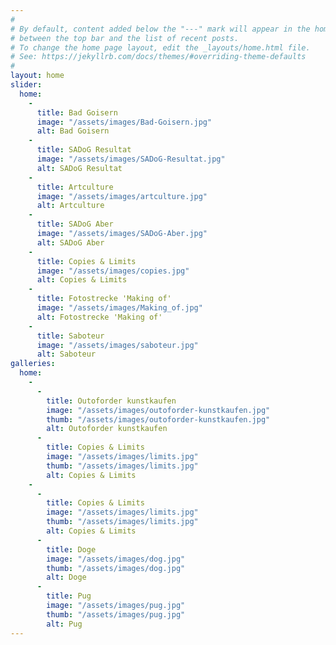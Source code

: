 ```yaml
---
#
# By default, content added below the "---" mark will appear in the home page
# between the top bar and the list of recent posts.
# To change the home page layout, edit the _layouts/home.html file.
# See: https://jekyllrb.com/docs/themes/#overriding-theme-defaults
#
layout: home
slider: 
  home: 
    -
      title: Bad Goisern
      image: "/assets/images/Bad-Goisern.jpg"
      alt: Bad Goisern
    -
      title: SADoG Resultat
      image: "/assets/images/SADoG-Resultat.jpg"
      alt: SADoG Resultat
    -
      title: Artculture
      image: "/assets/images/artculture.jpg"
      alt: Artculture
    -
      title: SADoG Aber
      image: "/assets/images/SADoG-Aber.jpg"
      alt: SADoG Aber
    -
      title: Copies & Limits
      image: "/assets/images/copies.jpg"
      alt: Copies & Limits
    -
      title: Fotostrecke 'Making of'
      image: "/assets/images/Making_of.jpg"
      alt: Fotostrecke 'Making of'
    -
      title: Saboteur
      image: "/assets/images/saboteur.jpg"
      alt: Saboteur
galleries:
  home:
    -
      - 
        title: Outoforder kunstkaufen
        image: "/assets/images/outoforder-kunstkaufen.jpg"
        thumb: "/assets/images/outoforder-kunstkaufen.jpg"
        alt: Outoforder kunstkaufen
      - 
        title: Copies & Limits
        image: "/assets/images/limits.jpg"
        thumb: "/assets/images/limits.jpg"
        alt: Copies & Limits
    -
      - 
        title: Copies & Limits
        image: "/assets/images/limits.jpg"
        thumb: "/assets/images/limits.jpg"
        alt: Copies & Limits
      - 
        title: Doge
        image: "/assets/images/dog.jpg"
        thumb: "/assets/images/dog.jpg"
        alt: Doge
      - 
        title: Pug
        image: "/assets/images/pug.jpg"
        thumb: "/assets/images/pug.jpg"
        alt: Pug
---
```

